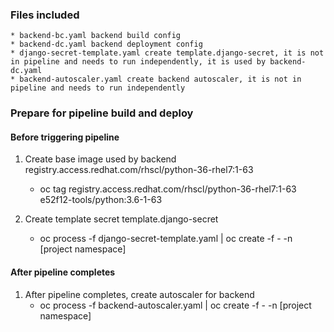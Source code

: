 ### Files included  

    * backend-bc.yaml backend build config
    * backend-dc.yaml backend deployment config
    * django-secret-template.yaml create template.django-secret, it is not in pipeline and needs to run independently, it is used by backend-dc.yaml
    * backend-autoscaler.yaml create backend autoscaler, it is not in pipeline and needs to run independently

### Prepare for pipeline build and deploy  

#### Before triggering pipeline

1. Create base image used by backend registry.access.redhat.com/rhscl/python-36-rhel7:1-63
    * oc tag registry.access.redhat.com/rhscl/python-36-rhel7:1-63 e52f12-tools/python:3.6-1-63

2. Create template secret template.django-secret
    * oc process -f django-secret-template.yaml | oc create -f - -n [project namespace]

#### After pipeline completes

1. After pipeline completes, create autoscaler for backend
    * oc process -f backend-autoscaler.yaml | oc create -f - -n [project namespace]

